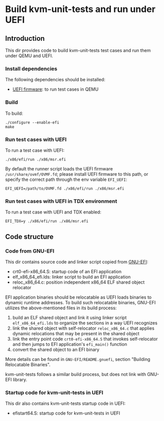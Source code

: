 # Build kvm-unit-tests and run under UEFI

## Introduction

This dir provides code to build kvm-unit-tests test cases and run them under
QEMU and UEFI.

### Install dependencies

The following dependencies should be installed:

- [UEFI firmware](https://github.com/tianocore/edk2): to run test cases in QEMU

### Build

To build:

    ./configure --enable-efi
    make

### Run test cases with UEFI

To run a test case with UEFI:

    ./x86/efi/run ./x86/msr.efi

By default the runner script loads the UEFI firmware `/usr/share/ovmf/OVMF.fd`;
please install UEFI firmware to this path, or specify the correct path through
the env variable `EFI_UEFI`:

    EFI_UEFI=/path/to/OVMF.fd ./x86/efi/run ./x86/msr.efi

### Run test cases with UEFI in TDX environment

To run a test case with UEFI and TDX enabled:

    EFI_TDX=y ./x86/efi/run ./x86/msr.efi

## Code structure

### Code from GNU-EFI

This dir contains source code and linker script copied from
[GNU-EFI](https://sourceforge.net/projects/gnu-efi/):
   - crt0-efi-x86_64.S: startup code of an EFI application
   - elf_x86_64_efi.lds: linker script to build an EFI application
   - reloc_x86_64.c: position independent x86_64 ELF shared object relocator

EFI application binaries should be relocatable as UEFI loads binaries to dynamic
runtime addresses. To build such relocatable binaries, GNU-EFI utilizes the
above-mentioned files in its build process:

   1. build an ELF shared object and link it using linker script
      `elf_x86_64_efi.lds` to organize the sections in a way UEFI recognizes
   2. link the shared object with self-relocator `reloc_x86_64.c` that applies
      dynamic relocations that may be present in the shared object
   3. link the entry point code `crt0-efi-x86_64.S` that invokes self-relocator
      and then jumps to EFI application's `efi_main()` function
   4. convert the shared object to an EFI binary

More details can be found in `GNU-EFI/README.gnuefi`, section "Building
Relocatable Binaries".

kvm-unit-tests follows a similar build process, but does not link with GNU-EFI
library.
### Startup code for kvm-unit-tests in UEFI

This dir also contains kvm-unit-tests startup code in UEFI:
   - efistart64.S: startup code for kvm-unit-tests in UEFI
